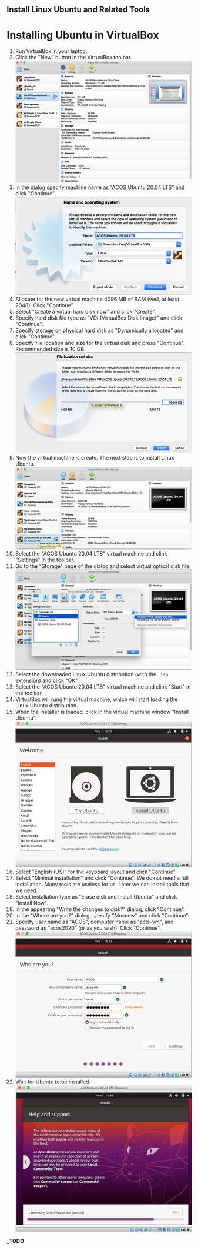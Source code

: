 Install Linux Ubuntu and Related Tools
---

# Installing Ubuntu in VirtualBox

1. Run VirtualBox in your laptop.
1. Click the "New" button in the VirtualBox toolbar.
   ![VirtualBox New](images/virtualbox_new.png)  
1. In the dialog specify machine name as "ACOS Ubuntu 20.04 LTS" and click "Continue".
   ![VirtualBox New Ubuntu](images/virtualbox_new_ubuntu.png)
1. Allocate for the new virtual machine 4096 MB of RAM (well, at least 2048). Click "Continue".
1. Select "Create a virtual hard disk now" and click "Create".
1. Specify hard disk file type as "VDI (VirtualBox Disk Image)" and click "Continue".
1. Specify storage on physical hard disk as "Dynamically allocated" and click "Continue".
1. Specify file location and size for the virtual disk and press "Continue". Recommended size is 10 GB.
   ![VirtualBox Virtual disk](images/virtualbox_disk.png)
1. Now the virtual machine is create. The next step is to install Linux Ubuntu.
   ![VirtualBox New Ubuntu](images/virtualbox_new_ubuntu_2.png)
1. Select the "ACOS Ubuntu 20.04 LTS" virtual machine and clink "Settings" in the toolbar.
1. Go to the "Storage" page of the dialog and select virtual optical disk file.
   ![VirtualBox New Ubuntu](images/virtualbox_ubuntu_iso.png)
1. Select the downloaded Linux Ubuntu distribution (with the `.iso` extension) and click "OK".
1. Select the "ACOS Ubuntu 20.04 LTS" virtual machine and clink "Start" in the toolbar.
1. VirtualBox will rung the virtual machine, which will start loading the Linux Ubuntu distribution.
1. When the installer is loaded, click in the virtual machine window "Install Ubuntu".
   ![VirtualBox Install Ubuntu](images/virtualbox_install_ubuntu.png)
1. Select "English (US)" for the keyboard layout and click "Continue".
1. Select "Minimal installation" and click "Continue". We do not need a full installation. Many tools are useless for us. Later we can install tools that we need.
1. Select installation type as "Erase disk and install Ubuntu" and click "Install Now".
1. In the appearing "Write the changes to disk?" dialog, click "Continue".
1. In the "Where are you?" dialog, specify "Moscow" and click "Continue".
1. Specify user name as "ACOS", computer name as "acts-vm", and password as "acos2020" (or as you wish). Click "Continue".
   ![VirtualBox Ubuntu Password](images/virtualbox_ubuntu_password.png)
1. Wait for Ubuntu to be installed.
   ![VirtualBox Ubuntu Installing](images/virtualbox_ubuntu_installing.png)


___TODO__
